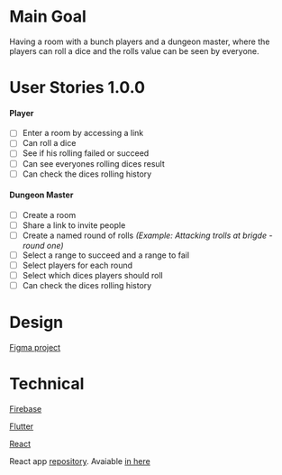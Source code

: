 # Main Goal
Having a room with a bunch players and a dungeon master, where the players can roll a dice and the rolls value can be seen by everyone.

# User Stories 1.0.0
#### Player
- [ ] Enter a room by accessing a link
- [ ] Can roll a dice
- [ ] See if his rolling failed or succeed
- [ ] Can see everyones rolling dices result
- [ ] Can check the dices rolling history

#### Dungeon Master
- [ ] Create a room
- [ ] Share a link to invite people
- [ ] Create a named round of rolls _(Example: Attacking trolls at brigde - round one)_
- [ ] Select a range to succeed and a range to fail
- [ ] Select players for each round
- [ ] Select which dices players should roll
- [ ] Can check the dices rolling history

# Design
[Figma project](https://www.figma.com/file/qglV9g2aNH6ds7A7a8eHCK)

# Technical
[Firebase](https://firebase.google.com/docs/cli)

[Flutter](https://flutter.dev/docs/get-started/install) 

[React](https://pt-br.reactjs.org/docs/getting-started.html)

React app [repository](https://github.com/doniniramos/rpg-dice-web). Avaiable [in here](https://doniniramos.github.io/rpg-dice-web/)


